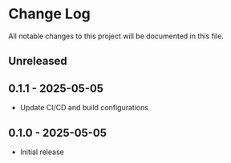 # Change Log
All notable changes to this project will be documented in this file.

## Unreleased

## 0.1.1 - 2025-05-05
* Update CI/CD and build configurations

## 0.1.0 - 2025-05-05
* Initial release